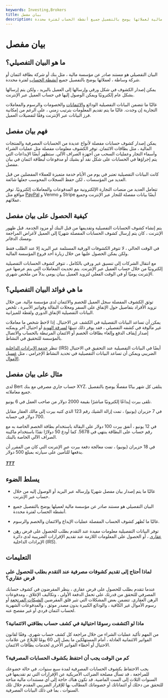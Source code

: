 ```yaml
---
keywords: Investing,Brokers
title: بيان مفصل
description: البيان التفصيلي هو مستند صادر عن مؤسسة مالية لعملائها يوضح بالتفصيل جميع أنشطة الحساب لفترة محددة.
---
```


# بيان مفصل
## ما هو البيان التفصيلي؟

البيان التفصيلي هو مستند صادر عن مؤسسة مالية ، مثل بنك أو شركة بطاقة ائتمان أو شركة وساطة ، لعملائها يوضح بالتفصيل جميع [أنشطة الحساب](/account-activity) لفترة محددة.

يمكن إصدار الكشوف في شكل ورقي وإرسالها إلى العميل بالبريد ، ولكن يتم إرسالها بشكل عام إلكترونيًا ويمكن الوصول إليها في حساب العميل عبر الإنترنت.

غالبًا ما تتضمن البيانات التفصيلية الودائع [والائتمانات](/credit) والخصومات والرسوم والمعاملات التجارية إن وجدت. غالبًا ما يتم تقديم المعلومات بترتيب زمني ، على الرغم من إمكانية فرز البيانات عبر الإنترنت وفقًا لتفضيلات العميل.

## فهم بيان مفصل

يمكن إصدار كشوف حسابات مفصلة لأنواع عديدة من الحسابات المصرفية والمنتجات المالية ، مثل بطاقات الائتمان. توفر الكشوف معلومات مفصلة مثل عمليات الشراء وأسماء التجار وعمليات السحب من أجهزة الصراف الآلي. ستظهر أيضًا الإيداعات التي يتم إجراؤها في الحسابات على شكل نقد أو بشيك أو مدفوعات لبطاقة ائتمان في بيان مفصل.

كانت البيانات التفصيلية تعتبر في يوم من الأيام خدمة متميزة للعملاء المفضلين من قبل العديد من المؤسسات ، لكن حفظ السجلات المحوسب جعلها شائعة.

تتعامل العديد من منصات التجارة الإلكترونية مع المدفوعات والمعاملات إلكترونيًا. توفر مواقع مثل [PayPal](/paypal) و Venmo و Stripe أيضًا بيانات مفصلة للتجار عبر الإنترنت وجميع عملائهم.

## كيفية الحصول على بيان مفصل

يتم إنشاء كشوف الحسابات التفصيلية وتقديمها من قبل البنك أو مزود الخدمة. قبل ظهور الإنترنت ، كان يتم إرسال كشوف الحسابات المفصلة شهريًا إلى العميل لأغراض المراجعة ومسك الدفاتر.

في الوقت الحالي ، لا تتوفر الكشوفات الورقية المستلمة عبر البريد إلا عند الطلب فقط ولكن يمكن الحصول عليها من خلال زيارة أحد فروع المؤسسة المالية.

مع انتقال الشركات إلى تنسيق غير ورقي بالكامل ، تتوفر كشوف الحسابات التفصيلية إلكترونيًا من خلال حساب العميل عبر الإنترنت. يتم تحديث المعاملات التي يتم عرضها عبر الإنترنت يوميًا أو في الوقت الفعلي لتزويد العميل ببيان يومي بدلاً من ملخص شهري.

## ما هي فوائد البيان التفصيلي؟

توثق الكشوف المفصلة سجل العميل للخصم والائتمان لدى مؤسسة مالية. من خلال تزويد الأفراد بتفاصيل حول الإنفاق على السفر ومحلات البقالة وفواتير الأسرة ، تلخص البيانات التفصيلية الإنفاق الدوري ولقطة للميزانية.

يمكن أن تساعد البيانات التفصيلية في الكشف عن الاحتيال. إذا لاحظ شخص ما معاملات غير مألوفة في كشفه التفصيلي ، فقد يوفر ذلك تنبيهًا [لسرقة الهوية](/identitytheft) أو احتيال آخر ويمكنه إصدار إيقاف الدفع وإلغاء بطاقات الخصم أو الائتمان المرتبطة بالحساب والاتصال بالمؤسسة للتحقيق في النشاط.

تنظر [خدمة الإيرادات الداخلية](/irs) (IRS) أيضًا في البيانات التفصيلية عند التحقيق في الاحتيال الضريبي ويمكن أن تساعد البيانات التفصيلية في تحديد النشاط الإجرامي ، مثل [غسيل الأموال](/moneylaundering).

## مثال على بيان مفصل

لدى Bert حساب جاري مصرفي مع بنك XYZ. يتلقى كل شهر بيانًا مفصلًا يوضح بالتفصيل جميع معاملاته.

تلقى بيرت إيداعًا إلكترونيًا مباشرًا بقيمة 2000 دولار من صاحب العمل في 6 يونيو.

في 7 حزيران (يونيو) ، تمت إزالة الشيك رقم 123 الذي كتبه بيرت إلى مالك العقار مقابل 700 دولار في حسابه.

في 12 يونيو ، أنفق بيرت 100 دولار على البقالة باستخدام بطاقة الخصم الخاصة به مع رقم حساب على البطاقة ينتهي في 5678. كما أودع 50 دولارًا نقدًا باستخدام ماكينة الصراف الآلي الخاصة بالبنك.

في 18 حزيران (يونيو) ، تمت معالجة دفعة بيرت عبر الإنترنت التي كان من المقرر أن يدفعها للتأمين على سيارته بمبلغ 500 دولار.

<h5> <a href=""> TTT </a> </h5>

## يسلط الضوء

- غالبًا ما يتم إصدار بيان مفصل شهريًا وإرساله عبر البريد أو الوصول إليه من خلال حساب عبر الإنترنت.

- البيان التفصيلي هو مستند صادر عن مؤسسة مالية لعميلها يوضح بالتفصيل جميع أنشطة الحساب لفترة محددة.

- غالبًا ما تُظهر كشوف الحساب المفصلة عمليات الإيداع والائتمان والخصم والرسوم.

- توفر البيانات التفصيلية معلومات مفيدة عند التقدم بطلب للحصول على قرض [رهن عقاري](/home-mortgage) ، أو الحصول على المعلومات اللازمة عند تقديم الإقرارات الضريبية لدى دائرة الإيرادات الداخلية (IRS).

## التعليمات

### لماذا أحتاج إلى تقديم كشوفات مصرفية عند التقدم بطلب للحصول على قرض عقاري؟

عندما تتقدم بطلب للحصول على قرض عقاري ، ينظر المقرضون في كشوف حسابك المصرفي للتحقق من قدرتك على تحمل الدفعة الأولى ، وتكاليف الإغلاق ، ومدفوعات الرهن العقاري. تتضمن بعض المشكلات التي تثير قلق المقرضين [الشيكات المرتجعة](/bouncedcheck) أو رسوم الأموال غير الكافية ، والودائع الكبيرة بدون مصدر موثق ، والمدفوعات الشهرية لحساب ائتمان فردي أو غير مفصح عنه.

### ماذا لو اكتشفت رسومًا احتيالية في كشف حساب بطاقتي الائتمانية؟

من المهم تأكيد عمليات الشراء من خلال مراجعة كل كشف حساب شهري. وفقًا لقانون الفواتير الائتمانية العادلة ، أمام المستهلكين ما يصل إلى 60 يومًا للإبلاغ عن علامات الاحتيال أو أخطاء الفواتير الأخرى لخدمات بطاقات الائتمان.

### كم من الوقت يجب أن احتفظ بكشوف الحسابات المصرفية؟

يجب الاحتفاظ بكشوف الحسابات المصرفية لمدة سبع سنوات. في حالة خضوعك للمراجعة ، قد تسأل مصلحة الضرائب الأمريكية عن الإقرارات التي تم تقديمها في السنوات الثلاث إلى الست الماضية. قد تكون هناك حاجة إلى أي مستندات مالية متاحة للتحقق من دخلك أو ائتماناتك أو خصوماتك المطالب بها للإقرار الضريبي المقدم خلال تلك السنوات ، بما في ذلك البيانات المصرفية.

